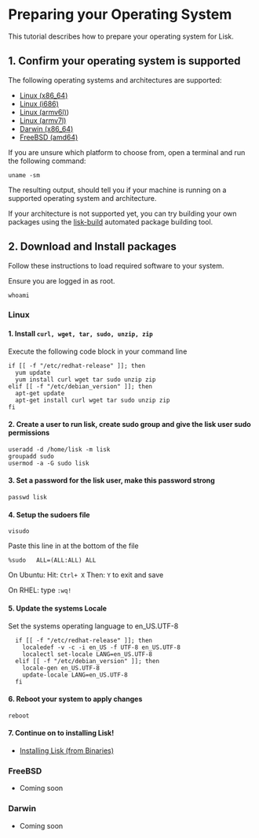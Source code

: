 
# Preparing your Operating System

This tutorial describes how to prepare your operating system for Lisk.

## 1. Confirm your operating system is supported

The following operating systems and architectures are supported:

- [Linux (x86_64)](#linux)
- [Linux (i686)](#linux)
- [Linux (armv6l)](#linux))
- [Linux (armv7l)](#linux)
- [Darwin (x86_64)](#Darwin)
- [FreeBSD (amd64)](#FreeBSD)

If you are unsure which platform to choose from, open a terminal and run the following command:

```text
uname -sm
```

The resulting output, should tell you if your machine is running on a supported operating system and architecture.

If your architecture is not supported yet, you can try building your own packages using the [lisk-build](https://github.com/LiskHQ/lisk-build) automated package building tool.

## 2. Download and Install packages

Follow these instructions to load required software to your system.

Ensure you are logged in as root.

```text
whoami
```


### Linux

#### 1. Install `curl, wget, tar, sudo, unzip, zip`

Execute the following code block in your command line

  ```text
  if [[ -f "/etc/redhat-release" ]]; then
    yum update
    yum install curl wget tar sudo unzip zip
  elif [[ -f "/etc/debian_version" ]]; then
    apt-get update
    apt-get install curl wget tar sudo unzip zip
  fi
  ```


#### 2. Create a user to run lisk, create sudo group and give the lisk user sudo permissions

  ```text
  useradd -d /home/lisk -m lisk
  groupadd sudo
  usermod -a -G sudo lisk
  ```

#### 3. Set a password for the lisk user, make this password strong

  ```text
  passwd lisk
  ```

#### 4. Setup the sudoers file

  ```text
  visudo
  ```
  
  Paste this line in at the bottom of the file
  ```text
  %sudo   ALL=(ALL:ALL) ALL
  ```
  
On Ubuntu:  Hit: `Ctrl+ X` Then: `Y` to exit and save

On RHEL: type `:wq!`

#### 5. Update the systems Locale

Set the systems operating language to en_US.UTF-8

```text
  if [[ -f "/etc/redhat-release" ]]; then
    localedef -v -c -i en_US -f UTF-8 en_US.UTF-8
    localectl set-locale LANG=en_US.UTF-8
  elif [[ -f "/etc/debian_version" ]]; then
    locale-gen en_US.UTF-8
    update-locale LANG=en_US.UTF-8
  fi
```

#### 6. Reboot your system to apply changes

```text
reboot
```

#### 7. Continue on to installing Lisk!

* [Installing Lisk (from Binaries)](/documentation?i=lisk-docs/BinaryInstall)

### FreeBSD

* Coming soon

### Darwin

* Coming soon
